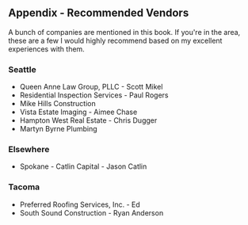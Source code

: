 ## Appendix - Recommended Vendors

A bunch of companies are mentioned in this book.  If you're in the area, these are a few I would highly recommend based on my excellent experiences with them.

### Seattle

* Queen Anne Law Group, PLLC - Scott Mikel
* Residential Inspection Services - Paul Rogers
* Mike Hills Construction
* Vista Estate Imaging - Aimee Chase
* Hampton West Real Estate - Chris Dugger
* Martyn Byrne Plumbing

### Elsewhere

* Spokane - Catlin Capital - Jason Catlin

### Tacoma

* Preferred Roofing Services, Inc. - Ed
* South Sound Construction - Ryan Anderson
